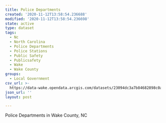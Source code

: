 ```yaml
---
title: Police Departments
created: '2020-11-12T13:58:54.236688'
modified: '2020-11-12T13:58:54.236698'
state: active
type: dataset
tags:
  - Nc
  - North Carolina
  - Police Departments
  - Police Stations
  - Public Safety
  - Publicsafety
  - Wake
  - Wake County
groups:
  - Local Government
csv_url: >-
  https://data-wake.opendata.arcgis.com/datasets/23094dc3a7b84682898c0a2c27290066_0.csv?outSR=%7B%22latestWkid%22%3A2264%2C%22wkid%22%3A102719%7D
json_url: ''
layout: post

---
```

Police Departments in Wake County, NC
